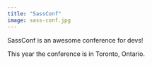 ```yaml
---
title: "SassConf"
image: sass-conf.jpg
---
```


SassConf is an awesome conference for devs!

This year the conference is in Toronto, Ontario.